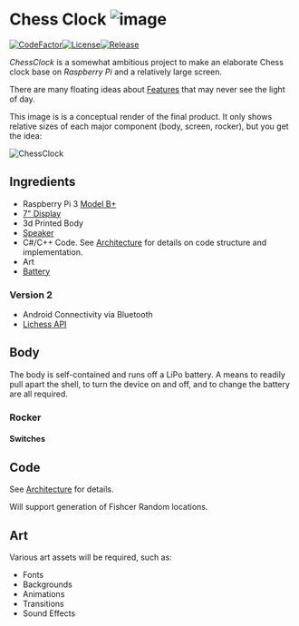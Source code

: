 # Chess Clock ![image](External/old-clock.png)

[![CodeFactor](https://www.codefactor.io/repository/github/cschladetsch/chessclock/badge)](https://www.codefactor.io/repository/github/cschladetsch/chessclock)[![License](https://img.shields.io/github/license/cschladetsch/chessclock.svg?label=License&maxAge=86400)](./LICENSE.txt)[![Release](https://img.shields.io/github/release/cschladetsch/chessclock.svg?label=Release&maxAge=60)](https://github.com/cschladetsch/chessclock/releases/latest)

*ChessClock* is a somewhat ambitious project to make an elaborate Chess clock base on *Raspberry Pi* and a relatively large screen.

There are many floating ideas about [Features](Features.md) that may never see the light of day.

This image is is a conceptual render of the final product. It only shows relative sizes of each major component (body, screen, rocker), but you get the idea:

![ChessClock](External/SampleRender-1.png)

## Ingredients
* Raspberry Pi 3 [Model B+](https://raspberry.piaustralia.com.au/products/raspberry-pi-3-model-b-plus)
* [7" Display](https://raspberry.piaustralia.com.au/collections/displays/products/little-bird-5-display)
* 3d Printed Body
* [Speaker](https://raspberry.piaustralia.com.au/products/speaker-kit-for-raspberry-pi)
* C#/C++ Code. See [Architecture](Architecture.md) for details on code structure and implementation.
* Art
* [Battery](https://www.18650batterystore.com/collections/18650-batteries)

### Version 2
* Android Connectivity via Bluetooth
* [Lichess API](https://lichess.org/api)

## Body
The body is self-contained and runs off a LiPo battery. A means to readily pull apart the shell, to turn the device on and off, and to change the battery are all required.

### Rocker

#### Switches

## Code

See [Architecture](Architecture.md) for details.

Will support generation of Fishcer Random locations.

## Art

Various art assets will be required, such as:

* Fonts
* Backgrounds
* Animations
* Transitions
* Sound Effects

